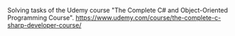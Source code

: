 Solving tasks of the Udemy course "The Complete C# and Object-Oriented Programming Course".
https://www.udemy.com/course/the-complete-c-sharp-developer-course/
